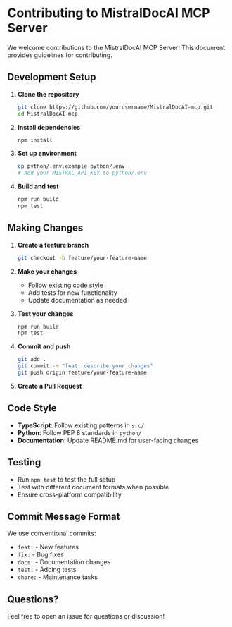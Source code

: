 # Contributing to MistralDocAI MCP Server

We welcome contributions to the MistralDocAI MCP Server! This document provides guidelines for contributing.

## Development Setup

1. **Clone the repository**
   ```bash
   git clone https://github.com/yourusername/MistralDocAI-mcp.git
   cd MistralDocAI-mcp
   ```

2. **Install dependencies**
   ```bash
   npm install
   ```

3. **Set up environment**
   ```bash
   cp python/.env.example python/.env
   # Add your MISTRAL_API_KEY to python/.env
   ```

4. **Build and test**
   ```bash
   npm run build
   npm test
   ```

## Making Changes

1. **Create a feature branch**
   ```bash
   git checkout -b feature/your-feature-name
   ```

2. **Make your changes**
   - Follow existing code style
   - Add tests for new functionality
   - Update documentation as needed

3. **Test your changes**
   ```bash
   npm run build
   npm test
   ```

4. **Commit and push**
   ```bash
   git add .
   git commit -m "feat: describe your changes"
   git push origin feature/your-feature-name
   ```

5. **Create a Pull Request**

## Code Style

- **TypeScript**: Follow existing patterns in `src/`
- **Python**: Follow PEP 8 standards in `python/`
- **Documentation**: Update README.md for user-facing changes

## Testing

- Run `npm test` to test the full setup
- Test with different document formats when possible
- Ensure cross-platform compatibility

## Commit Message Format

We use conventional commits:
- `feat:` - New features
- `fix:` - Bug fixes
- `docs:` - Documentation changes
- `test:` - Adding tests
- `chore:` - Maintenance tasks

## Questions?

Feel free to open an issue for questions or discussion!